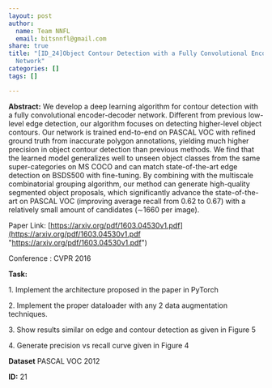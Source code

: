 ```yaml
---
layout: post
author:
  name: Team NNFL
  email: bitsnnfl@gmail.com
share: true
title: "[ID_24]Object Contour Detection with a Fully Convolutional Encoder-Decoder
  Network"
categories: []
tags: []

---
```

**Abstract:** We develop a deep learning algorithm for contour detection with a fully convolutional encoder-decoder network. Different from previous low-level edge detection, our algorithm focuses on detecting higher-level object contours. Our network is trained end-to-end on PASCAL VOC with refined ground truth from inaccurate polygon annotations, yielding much higher precision in object contour detection than previous methods. We find that the learned model generalizes well to unseen object classes from the same super-categories on MS COCO and can match state-of-the-art edge detection on BSDS500 with fine-tuning. By combining with the multiscale combinatorial grouping algorithm, our method can generate high-quality segmented object proposals, which significantly advance the state-of-the-art on PASCAL VOC (improving average recall from 0.62 to 0.67) with a relatively small amount of candidates (∼1660 per image).

Paper Link: [https://arxiv.org/pdf/1603.04530v1.pdf](https://arxiv.org/pdf/1603.04530v1.pdf "https://arxiv.org/pdf/1603.04530v1.pdf")

Conference : CVPR 2016

**Task:**

1\. Implement the architecture proposed in the paper in PyTorch

2\. Implement the proper dataloader with any 2 data augmentation techniques.

3\. Show results similar on edge and contour detection as given in Figure 5

4\. Generate precision vs recall curve  given in Figure 4

 
**Dataset** PASCAL VOC 2012

**ID:** 21